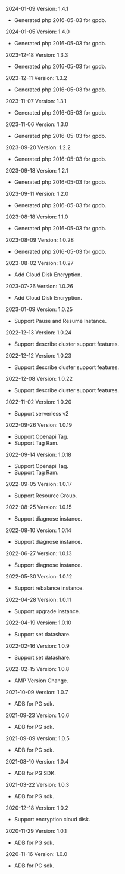2024-01-09 Version: 1.4.1
- Generated php 2016-05-03 for gpdb.

2024-01-05 Version: 1.4.0
- Generated php 2016-05-03 for gpdb.

2023-12-18 Version: 1.3.3
- Generated php 2016-05-03 for gpdb.

2023-12-11 Version: 1.3.2
- Generated php 2016-05-03 for gpdb.

2023-11-07 Version: 1.3.1
- Generated php 2016-05-03 for gpdb.

2023-11-06 Version: 1.3.0
- Generated php 2016-05-03 for gpdb.

2023-09-20 Version: 1.2.2
- Generated php 2016-05-03 for gpdb.

2023-09-18 Version: 1.2.1
- Generated php 2016-05-03 for gpdb.

2023-09-11 Version: 1.2.0
- Generated php 2016-05-03 for gpdb.

2023-08-18 Version: 1.1.0
- Generated php 2016-05-03 for gpdb.

2023-08-09 Version: 1.0.28
- Generated php 2016-05-03 for gpdb.

2023-08-02 Version: 1.0.27
- Add Cloud Disk Encryption.

2023-07-26 Version: 1.0.26
- Add Cloud Disk Encryption.

2023-01-09 Version: 1.0.25
- Support Pause and Resume Instance.


2022-12-13 Version: 1.0.24
- Support describe cluster support features.


2022-12-12 Version: 1.0.23
- Support describe cluster support features.


2022-12-08 Version: 1.0.22
- Support describe cluster support features.


2022-11-02 Version: 1.0.20
- Support serverless v2


2022-09-26 Version: 1.0.19
- Support Openapi Tag.
- Support Tag Ram.


2022-09-14 Version: 1.0.18
- Support Openapi Tag.
- Support Tag Ram.


2022-09-05 Version: 1.0.17
- Support Resource Group.

2022-08-25 Version: 1.0.15
- Support diagnose instance.

2022-08-10 Version: 1.0.14
- Support diagnose instance.

2022-06-27 Version: 1.0.13
- Support diagnose instance.

2022-05-30 Version: 1.0.12
- Support rebalance instance.

2022-04-28 Version: 1.0.11
- Support upgrade instance.

2022-04-19 Version: 1.0.10
- Support set datashare.

2022-02-16 Version: 1.0.9
- Support set datashare.

2022-02-15 Version: 1.0.8
- AMP Version Change.

2021-10-09 Version: 1.0.7
- ADB for PG sdk.

2021-09-23 Version: 1.0.6
- ADB for PG sdk.

2021-09-09 Version: 1.0.5
- ADB for PG sdk.

2021-08-10 Version: 1.0.4
- ADB for PG SDK.

2021-03-22 Version: 1.0.3
- ADB for PG sdk.

2020-12-18 Version: 1.0.2
- Support encryption cloud disk. 

2020-11-29 Version: 1.0.1
- ADB for PG sdk.

2020-11-16 Version: 1.0.0
- ADB for PG sdk.

